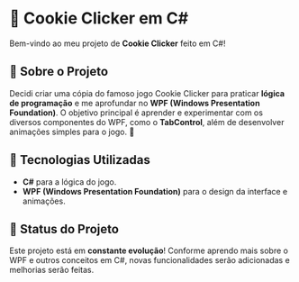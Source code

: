 # 🍪 Cookie Clicker em C# 

Bem-vindo ao meu projeto de **Cookie Clicker** feito em C#! 

## 📖 Sobre o Projeto

Decidi criar uma cópia do famoso jogo Cookie Clicker para praticar **lógica de programação** e me aprofundar no **WPF (Windows Presentation Foundation)**. O objetivo principal é aprender e experimentar com os diversos componentes do WPF, como o **TabControl**, além de desenvolver animações simples para o jogo. 🍪

## 🔧 Tecnologias Utilizadas

<ul>
  <li><strong>C#</strong> para a lógica do jogo.</li>
  <li><strong>WPF (Windows Presentation Foundation)</strong> para o design da interface e animações.</li>
</ul>

## 📅 Status do Projeto

Este projeto está em <strong>constante evolução</strong>! Conforme aprendo mais sobre o WPF e outros conceitos em C#, novas funcionalidades serão adicionadas e melhorias serão feitas.
